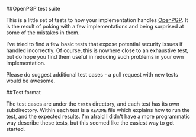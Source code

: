##OpenPGP test suite

This is a little set of tests to how your implementation handles
[OpenPGP](http://tools.ietf.org/html/rfc4880 "OpenPGP RFC"). It is the
result of poking with a few implementations and being surprised at
some of the mistakes in them.

I've tried to find a few basic tests that expose potential security
issues if handled incorrectly. Of course, this is nowhere close to an
exhaustive test, but do hope you find them useful in reducing such
problems in your own implementation.

Please do suggest additional test cases - a pull request with new
tests would be awesome.

##Test format

The test cases are under the `tests` directory, and each test has its
own subdirectory. Within each test is a `README` file which explains
how to run the test, and the expected results. I'm afraid I didn't
have a more programmatic way describe these tests, but this seemed
like the easiest way to get started.
